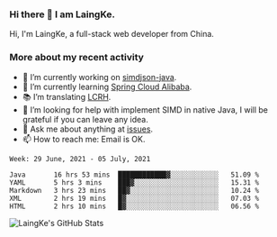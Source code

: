 ### Hi there 👋 I am LaingKe.

Hi, I'm LaingKe, a full-stack web developer from China.

### More about my recent activity

- 🔭 I’m currently working on [simdjson-java](https://github.com/laingke/simdjson-java).
- 🌱 I’m currently learning [Spring Cloud Alibaba](https://github.com/alibaba/spring-cloud-alibaba).
- :books: I’m translating [LCRH](https://github.com/LCTT/LCRH).
- 🤔 I’m looking for help with implement SIMD in native Java, I will be grateful if you can leave any idea.
- 💬 Ask me about anything at [issues](https://github.com/laingke/laingke/issues).
- 📫 How to reach me: Email is OK.

<!--START_SECTION:waka-->
```text
Week: 29 June, 2021 - 05 July, 2021

Java       16 hrs 53 mins  ████████████▓░░░░░░░░░░░░   51.09 % 
YAML       5 hrs 3 mins    ███▓░░░░░░░░░░░░░░░░░░░░░   15.31 % 
Markdown   3 hrs 23 mins   ██▓░░░░░░░░░░░░░░░░░░░░░░   10.24 % 
XML        2 hrs 19 mins   █▓░░░░░░░░░░░░░░░░░░░░░░░   07.03 % 
HTML       2 hrs 10 mins   █▓░░░░░░░░░░░░░░░░░░░░░░░   06.56 % 
```
<!--END_SECTION:waka-->

![LaingKe's GitHub Stats](https://github-readme-stats.vercel.app/api?username=laingke&show_icons=true&theme=nightowl&count_private=true)

